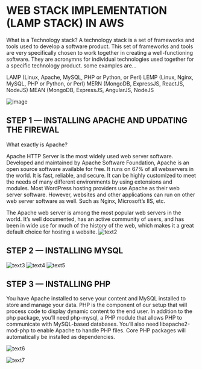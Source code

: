
# WEB STACK IMPLEMENTATION (LAMP STACK) IN AWS

What is a Technology stack?
A technology stack is a set of frameworks and tools used to develop a software product. This set of frameworks and tools are very specifically chosen to work together in creating a well-functioning software. They are acronymns for individual technologies used together for a specific technology product. some examples are…

LAMP (Linux, Apache, MySQL, PHP or Python, or Perl)
LEMP (Linux, Nginx, MySQL, PHP or Python, or Perl)
MERN (MongoDB, ExpressJS, ReactJS, NodeJS)
MEAN (MongoDB, ExpressJS, AngularJS, NodeJS

![image](https://user-images.githubusercontent.com/108102087/177055054-dfbf4a35-28a0-4e86-9596-893c68faab95.png)

## STEP 1 — INSTALLING APACHE AND UPDATING THE FIREWAL
What exactly is Apache?

Apache HTTP Server is the most widely used web server software. Developed and maintained by Apache Software Foundation, Apache is an open source software available for free. It runs on 67% of all webservers in the world. It is fast, reliable, and secure. It can be highly customized to meet the needs of many different environments by using extensions and modules. Most WordPress hosting providers use Apache as their web server software. However, websites and other applications can run on other web server software as well. Such as Nginx, Microsoft’s IIS, etc.

The Apache web server is among the most popular web servers in the world. It’s well documented, has an active community of users, and has been in wide use for much of the history of the web, which makes it a great default choice for hosting a website.
![text2](https://user-images.githubusercontent.com/108102087/177055421-668a4023-d713-4399-b4d8-b297ab462252.PNG)

## STEP 2 — INSTALLING MYSQL
![text3](https://user-images.githubusercontent.com/108102087/177055603-40b54f84-ecc1-4c59-b7d0-58e5cecfbb82.PNG)
![text4](https://user-images.githubusercontent.com/108102087/177056031-ffd09ad0-5174-4d35-b8f7-47bf7a64c61c.PNG)
![text5](https://user-images.githubusercontent.com/108102087/177056186-1072241d-0331-41b6-9aeb-87d000837e25.PNG)

## STEP 3 — INSTALLING PHP

You have Apache installed to serve your content and MySQL installed to store and manage your data. PHP is the component of our setup that will process code to display dynamic content to the end user. In addition to the php package, you’ll need php-mysql, a PHP module that allows PHP to communicate with MySQL-based databases. You’ll also need libapache2-mod-php to enable Apache to handle PHP files. Core PHP packages will automatically be installed as dependencies.

![text6](https://user-images.githubusercontent.com/108102087/177062737-0fb4a556-6814-44a8-9868-730cf0e9f9b7.PNG)

![text7](https://user-images.githubusercontent.com/108102087/177063032-f764d6d0-9e73-4fdb-a99e-7891e15ae06a.PNG)
